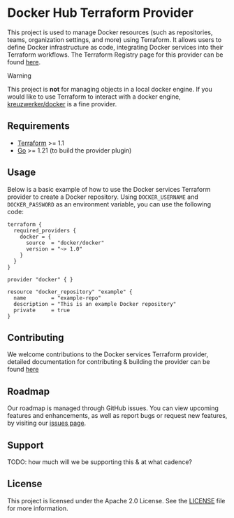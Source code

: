 # Docker Hub Terraform Provider
This project is used to manage Docker resources (such as repositories, teams, organization settings, and more) using Terraform. It allows users to define Docker infrastructure as code, integrating Docker services into their Terraform workflows. The Terraform Registry page for this provider can be found [here](https://registry.terraform.io/providers/docker/docker/).

> [!WARNING]
> This project is **not** for managing objects in a local docker engine. If you would like to use Terraform to interact with a docker engine, [kreuzwerker/docker](https://registry.terraform.io/providers/kreuzwerker/docker/latest) is a fine provider.

## Requirements

- [Terraform](https://developer.hashicorp.com/terraform/downloads) >= 1.1
- [Go](https://golang.org/doc/install) >= 1.21 (to build the provider plugin)

## Usage 
Below is a basic example of how to use the Docker services Terraform provider to create a Docker repository. Using `DOCKER_USERNAME` and `DOCKER_PASSWORD` as an environment variable, you can use the following code:

```
terraform {
  required_providers {
    docker = {
      source  = "docker/docker"
      version = "~> 1.0"
    }
  }
}

provider "docker" { }

resource "docker_repository" "example" {
  name        = "example-repo"
  description = "This is an example Docker repository"
  private     = true
}
```



## Contributing 
We welcome contributions to the Docker services Terraform provider, detailed documentation for contributing & building the provider can be found [here](https://github.com/docker/terraform-provider-docker/blob/main/CONTRIBUTING.md)

## Roadmap
Our roadmap is managed through GitHub issues. You can view upcoming features and enhancements, as well as report bugs or request new features, by visiting our [issues page](https://github.com/docker/terraform-provider-docker/issues?q=sort%3Aupdated-desc+is%3Aissue+is%3Aopen).

## Support

TODO: how much will we be supporting this & at what cadence?

## License
This project is licensed under the Apache 2.0 License. See the [LICENSE](https://github.com/docker/terraform-provider-docker/blob/main/LICENSE) file for more information.
